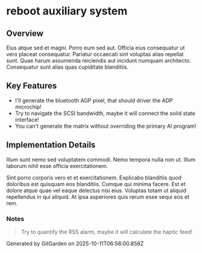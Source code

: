 # reboot auxiliary system

## Overview
Eius atque sed et magni. Porro eum sed aut. Officia eius consequatur ut vero placeat consequatur. Pariatur occaecati sint voluptas alias repellat sunt. Quae harum assumenda reiciendis aut incidunt numquam architecto. Consequatur sunt alias quas cupiditate blanditiis.

## Key Features
- I'll generate the bluetooth AGP pixel, that should driver the ADP microchip!
- Try to navigate the SCSI bandwidth, maybe it will connect the solid state interface!
- You can't generate the matrix without overriding the primary AI program!

## Implementation Details
Illum sunt nemo sed voluptatem commodi. Nemo tempora nulla non ut. Illum laborum nihil esse officia exercitationem.
 Sint porro corporis vero et et exercitationem. Explicabo blanditiis quod doloribus est quisquam eos blanditiis. Cumque qui minima facere. Est et dolore atque quae vel eaque delectus nisi eius. Voluptas totam ut aliquid repellendus in qui aliquid. At ipsa asperiores quis rerum esse sequi eos et rem.

### Notes
> Try to quantify the RSS alarm, maybe it will calculate the haptic feed!

Generated by GitGarden on 2025-10-11T06:56:00.858Z